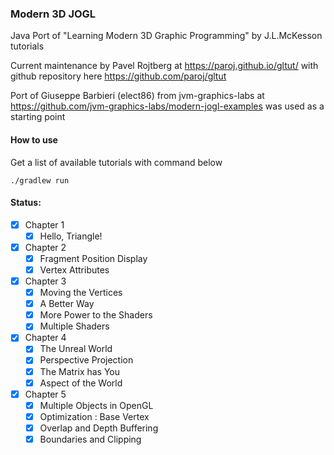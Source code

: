 ### Modern 3D JOGL
Java Port of  "Learning Modern 3D Graphic Programming" by J.L.McKesson tutorials

Current maintenance by Pavel Rojtberg at https://paroj.github.io/gltut/ with github repository here https://github.com/paroj/gltut

Port of Giuseppe Barbieri (elect86) from jvm-graphics-labs at https://github.com/jvm-graphics-labs/modern-jogl-examples was used as a starting point

#### How to use
Get a list of available tutorials with command below
```
./gradlew run
```

#### Status:

- [x] Chapter 1
  - [x] Hello, Triangle!
- [x] Chapter 2
  - [x] Fragment Position Display
  - [x] Vertex Attributes
- [x] Chapter 3
  - [x] Moving the Vertices
  - [x] A Better Way
  - [x] More Power to the Shaders
  - [x] Multiple Shaders
- [x] Chapter 4
  - [x] The Unreal World
  - [x] Perspective Projection
  - [x] The Matrix has You
  - [x] Aspect of the World
- [x] Chapter 5
  - [x] Multiple Objects in OpenGL
  - [x] Optimization : Base Vertex
  - [x] Overlap and Depth Buffering
  - [x] Boundaries and Clipping

